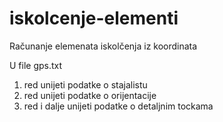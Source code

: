 # iskolcenje-elementi
Računanje elemenata iskolčenja iz koordinata

U file gps.txt
1. red unijeti podatke o stajalistu
2. red unijeti podatke o orijentacije
3. red i dalje unijeti podatke o detaljnim tockama
